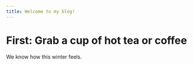 ```yaml
---
title: Welcome to my blog!
---
```


# First: Grab a cup of hot tea or coffee
We know how this winter feels.
